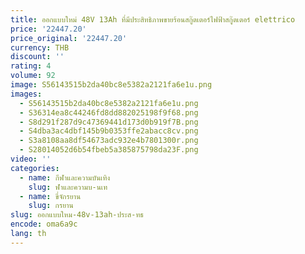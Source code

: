 ```yaml
---
title: ออกแบบใหม่ 48V 13Ah ที่มีประสิทธิภาพขายร้อนสกู๊ตเตอร์ไฟฟ้าสกู๊ตเตอร์ elettrico
price: '22447.20'
price_original: '22447.20'
currency: THB
discount: ''
rating: 4
volume: 92
image: S56143515b2da40bc8e5382a2121fa6e1u.png
images:
  - S56143515b2da40bc8e5382a2121fa6e1u.png
  - S36314ea8c44246fd8dd882025198f9f68.png
  - S8d291f287d9c47369441d173d0b919f7B.png
  - S4dba3ac4dbf145b9b0353ffe2abacc8cv.png
  - S3a8108aa8df54673adc932e4b7801300r.png
  - S28014052d6b54fbeb5a385875798da23F.png
video: ''
categories:
  - name: กีฬาและความบันเทิง
    slug: ฬาและความบ-นเท
  - name: ขี่จักรยาน
    slug: กรยาน
slug: ออกแบบใหม-48v-13ah-ประส-ทธ
encode: oma6a9c
lang: th
---
```

  